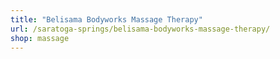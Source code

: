 ```yaml
---
title: "Belisama Bodyworks Massage Therapy"
url: /saratoga-springs/belisama-bodyworks-massage-therapy/
shop: massage
---
```

